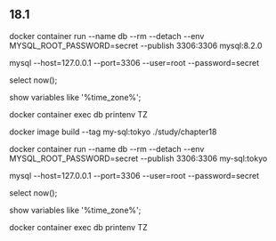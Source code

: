 ## 18.1

docker container run --name db --rm --detach --env MYSQL_ROOT_PASSWORD=secret --publish 3306:3306 mysql:8.2.0

mysql --host=127.0.0.1 --port=3306 --user=root --password=secret

select now();

show variables like '%time_zone%';

docker container exec db printenv TZ

docker image build --tag my-sql:tokyo ./study/chapter18

docker container run --name db --rm --detach --env MYSQL_ROOT_PASSWORD=secret --publish 3306:3306 my-sql:tokyo

mysql --host=127.0.0.1 --port=3306 --user=root --password=secret

select now();

show variables like '%time_zone%';

docker container exec db printenv TZ
